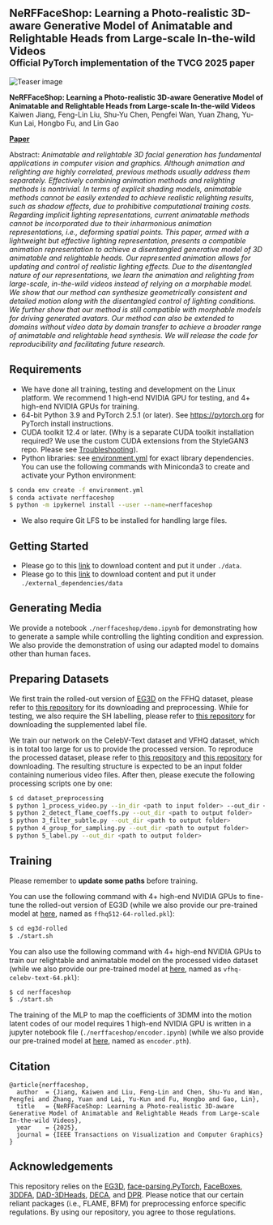 ## NeRFFaceShop: Learning a Photo-realistic 3D-aware Generative Model of Animatable and Relightable Heads from Large-scale In-the-wild Videos <br><sub>Official PyTorch implementation of the TVCG 2025 paper</sub>

![Teaser image](./docs/teaser.png)

**NeRFFaceShop: Learning a Photo-realistic 3D-aware Generative Model of Animatable and Relightable Heads from Large-scale In-the-wild Videos**<br>
Kaiwen Jiang, Feng-Lin Liu, Shu-Yu Chen, Pengfei Wan, Yuan Zhang, Yu-Kun Lai, Hongbo Fu, and Lin Gao<br>

[**Paper**]()

Abstract: *Animatable and relightable 3D facial generation has fundamental applications in computer vision and graphics.
Although animation and relighting are highly correlated, previous methods usually address them separately. Effectively combining animation methods and relighting methods is nontrivial. In terms of explicit shading models, animatable methods cannot be easily extended to achieve realistic relighting results, such as shadow effects, due to prohibitive computational training costs. Regarding implicit lighting representations, current animatable methods cannot be incorporated due to their inharmonious animation representations, i.e., deforming spatial points. This paper, armed
with a lightweight but effective lighting representation, presents a compatible animation representation to achieve a disentangled generative model of 3D animatable and relightable heads. Our represented animation allows for updating and control of realistic lighting effects. Due to the disentangled nature of our representations, we learn the animation and relighting from large-scale, in-the-wild videos instead of relying on a morphable model. We show that our method can synthesize geometrically consistent and detailed motion along with the disentangled control of lighting conditions. We further show that our method is still compatible with morphable models for driving generated avatars. Our method can also be extended to domains without video data by domain transfer to achieve a broader range of animatable
and relightable head synthesis. We will release the code for reproducibility and facilitating future research.*

## Requirements

* We have done all training, testing and development on the Linux platform. We recommend 1 high-end NVIDIA GPU for testing, and 4+ high-end NVIDIA GPUs for training.
* 64-bit Python 3.9 and PyTorch 2.5.1 (or later). See https://pytorch.org for PyTorch install instructions.
* CUDA toolkit 12.4 or later. (Why is a separate CUDA toolkit installation required?  We use the custom CUDA extensions from the StyleGAN3 repo. Please see [Troubleshooting](https://github.com/NVlabs/stylegan3/blob/main/docs/troubleshooting.md#why-is-cuda-toolkit-installation-necessary)).
* Python libraries: see [environment.yml](./environment.yml) for exact library dependencies. You can use the following commands with Miniconda3 to create and activate your Python environment:
```bash
$ conda env create -f environment.yml
$ conda activate nerffaceshop
$ python -m ipykernel install --user --name=nerffaceshop
```
* We also require Git LFS to be installed for handling large files.

## Getting Started

- Please go to this [link](https://drive.google.com/drive/folders/1jdTj4w02gl18nn7ttZy-DCVVXkvkSogr?usp=sharing) to download content and put it under `./data`.
- Please go to this [link](https://drive.google.com/drive/folders/1f_U42kqR5oCRsHjs5FT-wIfbFf3fCC3G?usp=sharing) to download content and put it under `./external_dependencies/data`

## Generating Media

We provide a notebook `./nerffaceshop/demo.ipynb` for demonstrating how to generate a sample while controlling the lighting condition and expression. We also provide the demonstration of using our adapted model to domains other than human faces.

## Preparing Datasets
We first train the rolled-out version of [EG3D](https://github.com/NVlabs/eg3d) on the FFHQ dataset, please refer to [this repository](https://github.com/NVlabs/eg3d) for its downloading and preprocessing. While for testing, we also require the SH labelling, please refer to [this repository](https://github.com/IGLICT/NeRFFaceLighting) for downloading the supplemented label file.

We train our network on the CelebV-Text dataset and VFHQ dataset, which is in total too large for us to provide the processed version. To reproduce the processed dataset, please refer to [this repository](https://github.com/celebv-text/CelebV-Text) and [this repository](https://github.com/jinwonkim93/vfhq_processing) for downloading. The resulting structure is expected to be an input folder containing numerious video files. After then, please execute the following processing scripts one by one:
```bash
$ cd dataset_preprocessing
$ python 1_process_video.py --in_dir <path to input folder> --out_dir <path to output folder>
$ python 2_detect_flame_coeffs.py --out_dir <path to output folder>
$ python 3_filter_subtle.py --out_dir <path to output folder>
$ python 4_group_for_sampling.py --out_dir <path to output folder>
$ python 5_label.py --out_dir <path to output folder>
```

## Training
Please remember to **update some paths** before training.

You can use the following command with 4+ high-end NVIDIA GPUs to fine-tune the rolled-out version of EG3D (while we also provide our pre-trained model at [here](#getting-started), named as `ffhq512-64-rolled.pkl`):
```bash
$ cd eg3d-rolled
$ ./start.sh
```

You can also use the following command with 4+ high-end NVIDIA GPUs to train our relightable and animatable model on the processed video dataset (while we also provide our pre-trained model at [here](#getting-started), named as `vfhq-celebv-text-64.pkl`):
```bash
$ cd nerffaceshop
$ ./start.sh
```

The training of the MLP to map the coefficients of 3DMM into the motion latent codes of our model requires 1 high-end NVIDIA GPU is written in a jupyter notebook file (`./nerffaceshop/encoder.ipynb`) (while we also provide our pre-trained model at [here](#getting-started), named as `encoder.pth`).

## Citation
```
@article{nerffaceshop,
  author  = {Jiang, Kaiwen and Liu, Feng-Lin and Chen, Shu-Yu and Wan, Pengfei and Zhang, Yuan and Lai, Yu-Kun and Fu, Hongbo and Gao, Lin},
  title   = {NeRFFaceShop: Learning a Photo-realistic 3D-aware Generative Model of Animatable and Relightable Heads from Large-scale In-the-wild Videos},
  year    = {2025},
  journal = {IEEE Transactions on Visualization and Computer Graphics}
}
```

## Acknowledgements
This repository relies on the [EG3D](https://github.com/NVlabs/eg3d), [face-parsing.PyTorch](https://github.com/zllrunning/face-parsing.PyTorch), [FaceBoxes](https://github.com/sfzhang15/FaceBoxes), [3DDFA](https://github.com/cleardusk/3DDFA_V2), [DAD-3DHeads](https://github.com/PinataFarms/DAD-3DHeads), [DECA](https://github.com/yfeng95/DECA), and [DPR](https://github.com/zhhoper/DPR).
Please notice that our certain reliant packages (i.e., FLAME, BFM) for preprocessing enforce specific regulations. By using our repository, you agree to those regulations.